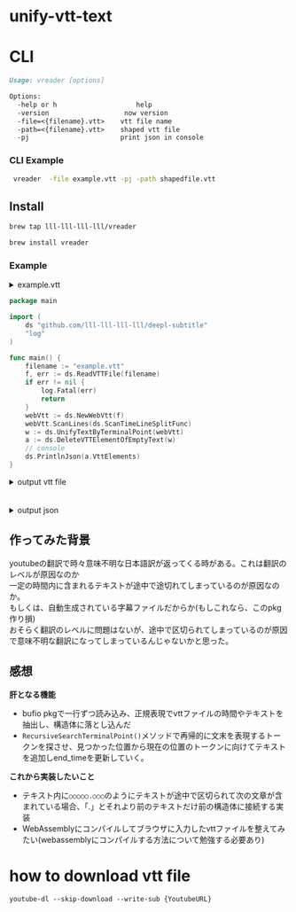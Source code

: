 # unify-vtt-text

# CLI

```md
Usage: vreader [options] 

Options:
  -help or h 	 		        help
  -version            		 now version
  -file=<{filename}.vtt>    vtt file name
  -path=<{filename}.vtt>    shaped vtt file
  -pj                       print json in console
```

### CLI Example

```sh
 vreader  -file example.vtt -pj -path shapedfile.vtt
```



## Install
```sh
brew tap lll-lll-lll-lll/vreader
```

```sh
brew install vreader
```

### Example

<details><summary>example.vtt</summary><div>

```
WEBVTT
Kind: captions

00:00:00.350 --> 00:00:01.530 position:63% line:0%
- Yo what is going on guys,

00:00:01.530 --> 00:00:02.770 position:63% line:0%
welcome back to the channel.

00:00:02.770 --> 00:00:05.240 position:63% line:0%
My name's Sonny and today
I'm gonna teach you all about

00:00:05.240 --> 00:00:06.730 position:63% line:0%
the useEffect Hook

00:00:06.730 --> 00:00:08.840 position:63% line:0%
and why it has transformed.

00:00:08.840 --> 00:00:11.110 position:63% line:0%
the way that we use
functional components and why

00:00:11.110 --> 00:00:12.158 position:63% line:0%
you need to know it.
♪ I know ♪
```
</div></details>

```go
package main

import (
	ds "github.com/lll-lll-lll-lll/deepl-subtitle"
	"log"
)

func main() {
	filename := "example.vtt"
	f, err := ds.ReadVTTFile(filename)
	if err != nil {
		log.Fatal(err)
		return
	}
	webVtt := ds.NewWebVtt(f)
	webVtt.ScanLines(ds.ScanTimeLineSplitFunc)
	w := ds.UnifyTextByTerminalPoint(webVtt)
	a := ds.DeleteVTTElementOfEmptyText(w)
	// console
	ds.PrintlnJson(a.VttElements)
}

```

<details><summary>output vtt file</summary><div>

```
WEBVTT
Kind: captions

00:00:00.350 --> 00:00:02.770 position:63% line:0%
- Yo what is going on guys, welcome back to the channel.

00:00:02.770 --> 00:00:08.840 position:63% line:0%
My name's Sonny and todayI'm gonna teach you all about the useEffect Hook and why it has transformed.

00:00:08.840 --> 00:00:12.158 position:63% line:0%
the way that we usefunctional components and why you need to know it.♪ I know ♪

```
</div></details>
<br>
<br>

<details><summary>output json</summary><div>

```json

{
  "start_time": "00:00:00.350",
  "end_time": "00:00:02.770",
  "position": "position:63%",
  "line": "line:0%",
  "text": "- Yo what is going on guys, welcome back to the channel.",
  "separator": "--\u003e"
},
{
  "start_time": "00:00:02.770",
  "end_time": "00:00:08.840",
  "position": "position:63%",
  "line": "line:0%",
  "text": "My name's Sonny and todayI'm gonna teach you all about the useEffect Hook and why it has transformed.",
  "separator": "--\u003e"
},
{
  "start_time": "00:00:08.840",
  "end_time": "00:00:12.158",
  "position": "position:63%",
  "line": "line:0%",
  "text": "the way that we usefunctional components and why you need to know it.♪ I know ♪",
  "separator": "--\u003e"
}
```
</div></details>

## 作ってみた背景
youtubeの翻訳で時々意味不明な日本語訳が返ってくる時がある。これは翻訳のレベルが原因なのか<br>
一定の時間内に含まれるテキストが途中で途切れてしまっているのが原因なのか。<br>
もしくは、自動生成されている字幕ファイルだからか(もしこれなら、このpkg作り損)<br>
おそらく翻訳のレベルに問題はないが、途中で区切られてしまっているのが原因で意味不明な翻訳になってしまっているんじゃないかと思った。<br>


## 感想
**肝となる機能**<br>
- bufio pkgで一行ずつ読み込み、正規表現でvttファイルの時間やテキストを抽出し、構造体に落とし込んだ<br>
- `RecursiveSearchTerminalPoint()`メソッドで再帰的に文末を表現するトークンを探させ、見つかった位置から現在の位置のトークンに向けてテキストを追加しend_timeを更新していく。<br>

**これから実装したいこと**<br>
- テキスト内に`○○○○○.○○○`のようにテキストが途中で区切られて次の文章が含まれている場合、「.」とそれより前のテキストだけ前の構造体に接続する実装
- WebAssemblyにコンパイルしてブラウザに入力したvttファイルを整えてみたい(webassemblyにコンパイルする方法について勉強する必要あり)





# how to download vtt file

`youtube-dl --skip-download --write-sub {YoutubeURL}`
